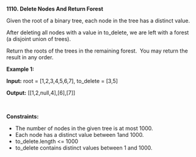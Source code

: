 **1110. Delete Nodes And Return Forest**

Given the root of a binary tree, each node in the tree has a distinct value.

After deleting all nodes with a value in to_delete, we are left with a forest (a disjoint union of trees).

Return the roots of the trees in the remaining forest.  You may return the result in any order.

**Example 1:**

**Input:** root = [1,2,3,4,5,6,7], to_delete = [3,5]

**Output:** [[1,2,null,4],[6],[7]]

 

**Constraints:**

- The number of nodes in the given tree is at most 1000.
- Each node has a distinct value between 1and 1000.
- to_delete.length &lt;= 1000
- to_delete contains distinct values between 1 and 1000.
